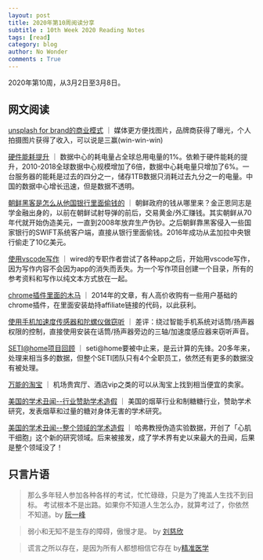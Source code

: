```yaml
---
layout: post
title: 2020年第10周阅读分享
subtitle : 10th Week 2020 Reading Notes
tags: [read]
category: blog
author: No Wonder
comments : True
---
```


2020年第10周，从3月2日至3月8日。

## 网文阅读

[unsplash for brand的商业模式](https://medium.com/unsplash/introducing-unsplash-for-brands-3b60d1b4ad0c) ｜
媒体更方便找图片，品牌商获得了曝光，个人拍摄图片获得了收入，可以说是三赢(win-win-win)

[硬件能耗提升](https://www.wired.com/story/data-centers-not-devouring-planet-electricity-yet/) ｜
数据中心的耗电量占全球总用电量的1%。依赖于硬件能耗的提升，2010-2018全球数据中心规模增加了6倍，数据中心耗电量只增加了6%。一台服务器的能耗是过去的四分之一，储存1TB数据只消耗过去九分之一的电量。中国的数据中心增长迅速，但是数据不透明。

[朝鲜黑客是怎么从他国银行里面偷钱的](https://www.wired.com/story/how-north-korea-robs-banks-around-world/) ｜ 朝鲜政府的钱从哪里来？金正恩同志是学金融出身的，以前在朝鲜试射导弹的前后，交易黄金/外汇赚钱。其实朝鲜从70年代就开始伪造美元，一直到2008年放弃生产伪钞。之后朝鲜靠黑客侵入一些国家银行的SWIFT系统客户端，直接从银行里面偷钱。2016年成功从孟加拉中央银行偷走了10亿美元。

[使用vscode写作](https://www.wired.com/story/how-use-airtable-trello-other-apps-fix-your-life/) ｜
wired的专职作者尝试了各种app之后，开始用vscode写作，因为写作内容不会因为app的消失而丢失。为一个写作项目创建一个目录，所有的参考资料和写作以纯文本方式放在一起。

[chrome插件里面的木马](https://www.labnol.org/internet/sold-chrome-extension/28377/) ｜
2014年的文章，有人高价收购有一些用户基础的chrome插件，在里面安装劫持affiliate链接的代码，以此获利。

[使用手机加速度传感器和陀螺仪做窃听](https://mp.weixin.qq.com/s/3s-dNgeKeNoX7v9Mt-KXdA) ｜
差评：绕过智能手机系统对话筒/扬声器权限的控制，直接使用安装在话筒/扬声器旁边的三轴/加速度感应器来窃听声音。

[SETI@home项目回顾](https://www.wired.com/story/setihome-is-over-but-the-search-for-alien-life-continues/) ｜
seti@home要被中止来，是云计算的先锋。20多年来，处理来相当多的数据，但整个SETI团队只有4个全职员工，依然还有更多的数据没有被处理。

[万能的淘宝](https://mp.weixin.qq.com/s/HmPiGZirhWiu0nSTWtZZfA) ｜
机场贵宾厅、酒店vip之类的可以从淘宝上找到相当便宜的卖家。

[美国的学术丑闻--行业赞助学术造假](https://mp.weixin.qq.com/s/1mPWGR9UTIWLoUEobBBWuQ) ｜
美国的烟草行业和制糖糖行业，赞助学术研究，发表烟草和过量的糖对身体无害的学术研究。

[美国的学术丑闻--整个领域的学术造假](https://mp.weixin.qq.com/s/jcVvZvTik7fTwF3xJIbClA) ｜
哈弗教授伪造实验数据，开创了「心肌干细胞」这个新的研究领域。后来被接发，成了学术界有史以来最大的丑闻，后果是整个领域没了！

## 只言片语

> 那么多年轻人参加各种各样的考试，忙忙碌碌，只是为了掩盖人生找不到目标。  考试根本不是出路。如果你不知道人生怎么办，就算考过了，你依然不知道。by [阮一峰](http://www.ruanyifeng.com/blog/2020/03/weekly-issue-97.html)

> 弱小和无知不是生存的障碍，傲慢才是。 by [刘慈欣](https://movie.douban.com/review/4884722/)

> 谎言之所以存在，是因为所有人都想相信它存在 by[精准医学](https://mp.weixin.qq.com/s/jcVvZvTik7fTwF3xJIbClA)